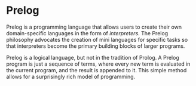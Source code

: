 # Prelog

Prelog is a programming language that allows users to create their
own domain-specific languages in the form of *interpreters*.
The Prelog philosophy advocates the creation of mini languages for specific tasks
so that interpreters become the primary building blocks of larger programs.

Prelog is a logical language, but not in the tradition of Prolog.
A Prelog program is just a sequence of terms, where every new term is
evaluated in the current program, and the result is appended to it.
This simple method allows for a surprisingly rich model of programming.
